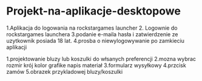 # Projekt-na-aplikacje-desktopowe


1.Aplikacja do logowania na rockstargames launcher 
2. Logownie do rockstargames launchera 
3.podanie e-maila hasła i zatwierdzenie ze uzytkownik posiada 18 lat. 
4.prosba o niewylogowywanie po zamkieciu aplikacji 



1.projektowanie bluzy lub koszulki do włsanych preferencji
2.mozna wybrac rozmir krój kolor grafike napis materiał 
3.formularz wysyłkowy
4.przcisk zamów
5.obrazek przykladowej bluzy/koszulki
